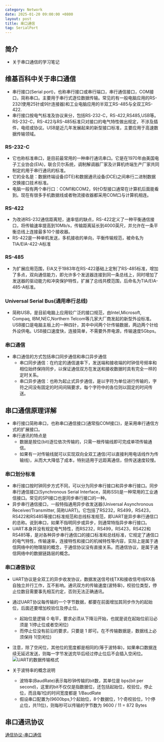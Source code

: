 ```yaml
---
category: Network
date: 2025-01-20 09:00:00 +0800
layout: post
title: 串口通信
tag: SerialPort
---
```

## 简介

+ 关于串口通信的学习笔记

<!--more-->

## 维基百科中关于串口通信

+ 串行接口(Serial port)，也称串行接口或串行端口，串行通信接口，COM接口，简称串口。主要用于串行式逐位数据传输。常见的有一般电脑应用的RS-232(使用25针或9针连接器)和工业电脑应用的半双工RS-485与全双工RS-422.
+ 串行接口按电气标准及协议来分，包括RS-232-C，RS-422,RS485,USB等。RS-232-C，RS-422与RS-485标准只对接口的电气特性做出规定，不涉及插件，电缆或协议。USB是近几年发展起来的新型接口标准，主要应用于高速数据传输领域。

### RS-232-C

+ 它也称标准串口，是目前最常用的一种串行通讯串口。它是在1970年由美国电子工业协会(EIA)，联合贝尔系统，调制解调器厂家及计算机终端生产厂家共同制定的用于串行通讯的标准。
+ 它的全名是：数据终端设备(DTE)和数据通讯设备(DCE)之间串行二进制数据交换接口技术标准。
+ 电脑一般有两个串行口：COM1和COM2，9针D型接口通常在计算机后面能看到。现在有很多手机数据线或者物流接收器都采用COM口与计算机相连。

### RS-422

+ 为改进RS-232通信距离短，速率低的缺点，RS-422定义了一种平衡通信接口，将传输速率提高到10Mb/s，传输距离延长到4000英尺，并允许在一条平衡总线上连接最多10个接收器。
+ RS-422是一种单机发送，多机接收的单向，平衡传输规范，被命名为 TIA/EIA-422-A标准

### RS-485

+ 为扩展应用范围，EIA又于1983年在RS-422基础上定制了RS-485标准，增加了多点，双向通信能力，即允许多个发送器连接到同一条总线上，同时增加了发送器的驱动能力和冲突保护特性，扩展了总线共模范围，后命名为TIA/EIA-485-A标准。

### Universal Serial Bus(通用串行总线)

+ 简称USB，是目前电脑上应用较广泛的接口规范，由Intel,Microsoft, Compaq, IBM,NEC,Northern Telcom等几家大厂商发起的新型外设标准。USB接口是电脑主板上的一种四针，其中中间两个针传输数据，两边两个针给外设供电。USB接口速度快，连接简单，不需要外界电源，传输速度5Gbps。

### 串口通信

+ 串口通信的方式包括串口同步通信和串口异步通信
  + 串口同步通信：在约定的通信速率下，发送端和接收端的时钟信号频率和相位始终保持同步，以保证通信双方在发送和接收数据时具有完全一样的定时关系。
  + 串口异步通信：也称为起止式异步通信，是以字符为单位进行传输的，字符之间没有固定的时间间隔要求，每个字符中的各位则以固定的时间传送。

## 串口通信原理详解

+ 串行接口简称串口，也称串口通信接口(通常指COM接口)，是采用串行通信方式的扩展接口。
+ 串行通讯的特点是
  + 数据是按位(bit)逐位依次传输的，只需一根传输线即可完成单项传输通信。
  + 如果有一对传输线就可以实现双向全双工通信(可以直接利用电话线作为传输线)，从而大大降低了成本，特别适用于远距离通信，但传送速度较慢。

### 串口划分标准

+ 串行接口按时钟同步方式不同，可以分为同步串行接口和异步串行接口。同步串行通信接口(Synchronous Serial Interface，简称SSI)是一种常用的工业通信接口。常见的SPI接口也是同步串行接口的一种。
+ 异步串行通信接口，一般特指通用异步收发送器(Universal Asynchronous Receiver/Transmitter, 简称UART)。它包括了RS232，RS499，RS423，RS422和RS485等接口标准规范和总线标准规范，即UART是异步串行通信口的总称。说到串口，如果不指明同步或异步，则通常特指异步串行接口。
+ UART本身并没有规定电气特性，而RS232，RS499，RS423，RS422和RS485等，是对各种异步串行通信口的接口标准和总线标准，它规定了通信口的电气特性，传输速率，连接特性和接口的机械特性等内容，实际上是属于通信网络中的物理层的概念，于通信协议没有直接关系。而通信协议，是属于通信网络中的数据链路层的概念。

### 串口通信协议

+ UART协议是全双工的异步收发协议，数据发送信号线TX和接收信号线RX各自独立并行工作，互不影响。通讯双方的传输速度(波特率)，校验位类型，停止位数目需要事先相互约定，否则无法正确通讯。
+ 通过UART协议每传输的一个字节数据，都要在前面增加其同步作为的起始位，后面还要增加校验位及停止位。
  + 起始位是逻辑 0 电平，要求必须从下降沿开始，也就是说在起始位前沿必须是 1(停止位或者空闲位)
  + 而停止位没有前沿的要求，只要是 1 即可。在不传输数据是，数据线上必须保持 1(空闲位)

+ 注意，除了空闲位，其他位的宽度都是相同的(等于波特率)，如果串口数据连续无延迟发送，则每一字节发送完毕后经过停止位后不会插入空闲位。
![UART的数据传输格式](/images/Network/UART的数据传输格式.png)

+ 关于波特率的概念说明
  + 波特率(BaudRate)表示每秒钟传输的bit数，其单位是 bps(bit per second)，这里的bit不仅仅是指数据位，还包括起始位，校验位，停止位，而且每1位的时间宽度都是 1/BaudRate
  + 假设串口配置为(9600bps,1个起始位，8个数据位，1个奇校验位，1个停止位，共11位)，则每秒可以传输的字节数为 9600 / 11 = 872 Bytes

## 串口通讯协议

[通信协议-串口通信](https://docusaurus.wiki-power.com/%E9%80%9A%E4%BF%A1%E5%8D%8F%E8%AE%AE-%E4%B8%B2%E5%8F%A3%E9%80%9A%E4%BF%A1)